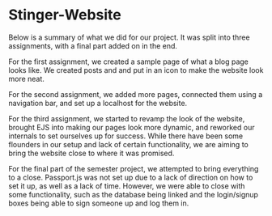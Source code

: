 # Stinger-Website

Below is a summary of what we did for our project. It was split into three assignments, with a final part added on in the end.

For the first assignment, we created a sample page
of what a blog page looks like. We created posts and
and put in an icon to make the website look more neat.

For the second assignment, we added more pages, connected
them using a navigation bar, and set up a localhost for the 
website.

For the third assignment, we started to revamp the look of the website, brought EJS into making our pages look more dynamic, and reworked our internals to set ourselves up for success.  While there have been some flounders in our setup and lack of certain functionality, we are aiming to bring the website close to where it was promised.

For the final part of the semester project, we attempted to bring everything to a close. Passport.js was not set up due to a lack of direction on how to set it up, as well as a lack of time. However, we were able to close with some functionality, such as the database being linked and the login/signup boxes being able to sign someone up and log them in. 
